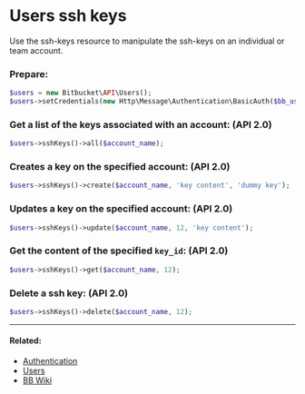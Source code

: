 # Users ssh keys

Use the ssh-keys resource to manipulate the ssh-keys on an individual or team account.

### Prepare:
```php
$users = new Bitbucket\API\Users();
$users->setCredentials(new Http\Message\Authentication\BasicAuth($bb_user, $bb_pass));
```

### Get a list of the keys associated with an account: (API 2.0)

```php
$users->sshKeys()->all($account_name);
```

### Creates a key on the specified account: (API 2.0)

```php
$users->sshKeys()->create($account_name, 'key content', 'dummy key');
```

### Updates a key on the specified account: (API 2.0)

```php
$users->sshKeys()->update($account_name, 12, 'key content');
```

### Get the content of the specified `key_id`: (API 2.0)

```php
$users->sshKeys()->get($account_name, 12);
```

### Delete a ssh key: (API 2.0)

```php
$users->sshKeys()->delete($account_name, 12);
```

----

#### Related:
  * [Authentication](../../examples/authentication.md)
  * [Users](../../examples/users.md)
  * [BB Wiki](https://confluence.atlassian.com/display/BITBUCKET/ssh-keys+Resource#ssh-keysResource-Overview)
